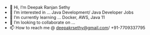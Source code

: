 - 👋 Hi, I’m Deepak Ranjan Sethy
- 👀 I’m interested in ... Java Development/ Java Developer Jobs
- 🌱 I’m currently learning ... Docker, AWS, Java 11 
- 💞️ I’m looking to collaborate on ...
- 📫 How to reach me @ deepakrsethy@gmail.com/ +91-7709337795

<!---
deepakrsethy/deepakrsethy is a ✨ special ✨ repository because its `README.md` (this file) appears on your GitHub profile.
You can click the Preview link to take a look at your changes.
--->
